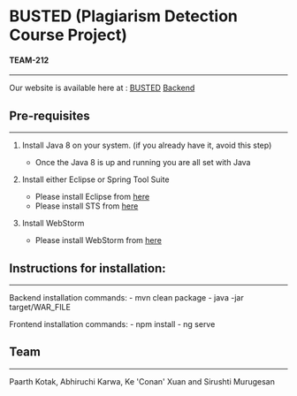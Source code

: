 # BUSTED (Plagiarism Detection Course Project)
#### TEAM-212
---
Our website is available here at :
[BUSTED](http://ec2-18-222-88-122.us-east-2.compute.amazonaws.com:4200/)
[Backend](http://ec2-18-222-88-122.us-east-2.compute.amazonaws.com:8080/)


## Pre-requisites
---
1. Install Java 8 on your system. (if you already have it, avoid this step)
	- Once the Java 8 is up and running you are all set with Java
	
2. Install either Eclipse or Spring Tool Suite
	- Please install Eclipse from [here](https://wiki.eclipse.org/Eclipse/Installation#Eclipse_4.7_.28Oxygen.29)
	- Please install STS from [here](https://spring.io/tools/sts/all)

3. Install WebStorm 
	- Please install WebStorm from [here](https://www.jetbrains.com/webstorm/download)


## Instructions for installation:
---
Backend installation commands:
	 - mvn clean package
	 - java -jar target/WAR_FILE

Frontend installation commands:
	 - npm install
	 - ng serve


## Team
---
Paarth Kotak, Abhiruchi Karwa, Ke 'Conan' Xuan and Sirushti Murugesan